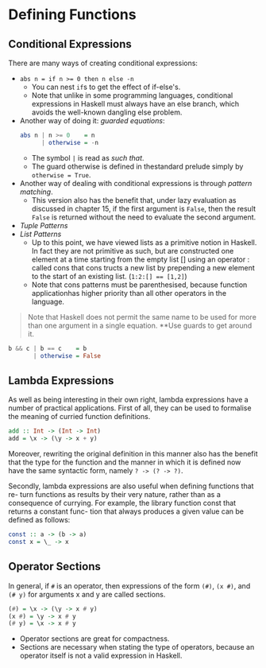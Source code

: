 # Defining Functions

## Conditional Expressions

There are many ways of creating conditional expressions:

- `abs n = if n >= 0 then n else -n`
    - You can nest `if`s to get the effect of if-else's.
    - Note that unlike in some programming languages, conditional expressions in Haskell must always have an else branch, which avoids the well-known dangling else problem. 
- Another way of doing it: *guarded equations*:
    ```hs
    abs n | n >= 0    = n
          | otherwise = -n
    ```
    - The symbol `|` is read as *such that*.
    - The guard otherwise is defined in thestandard prelude simply by `otherwise = True`.
- Another way of dealing with conditional expressions is through *pattern matching*.
    - This version also has the benefit that, under lazy evaluation as discussed in chapter 15, if the first argument is `False`, then the result `False` is returned without the need to evaluate the second argument.
- *Tuple Patterns*
- *List Patterns*
    - Up to this point, we have viewed lists as a primitive notion in Haskell. In fact they are not primitive as such, but are constructed one element at a time starting from the empty list [] using an operator : called cons that cons tructs a new list by prepending a new element to the start of an existing list. (`1:2:[] == [1,2]`)
    - Note that cons patterns must be parenthesised, because function applicationhas higher priority than all other operators in the language.

> Note that Haskell does not permit the same name to be used for more than one argument in a single equation. **Use guards to get around it.
```hs
b && c | b == c    = b
       | otherwise = False
```
## Lambda Expressions

As well as being interesting in their own right, lambda expressions have a number of practical applications. First of all, they can be used to formalise the meaning of curried function definitions.

```hs
add :: Int -> (Int -> Int)
add = \x -> (\y -> x + y)
```

Moreover, rewriting the original definition in this manner also has the benefit
that the type for the function and the manner in which it is defined now have
the same syntactic form, namely `? -> (? -> ?)`.

Secondly, lambda expressions are also useful when defining functions that re-
turn functions as results by their very nature, rather than as a consequence of
currying. For example, the library function const that returns a constant func-
tion that always produces a given value can be defined as follows:

```hs
const :: a -> (b -> a)
const x = \_ -> x
```

## Operator Sections

In general, if `#` is an operator, then expressions of the form `(#)`, `(x #)`, and `(# y)` for arguments x and y are called sections.

```hs
(#) = \x -> (\y -> x # y)
(x #) = \y -> x # y
(# y) = \x -> x # y
```

- Operator sections are great for compactness.
- Sections are necessary when stating the type of operators, because an operator itself is not a valid expression in Haskell.
